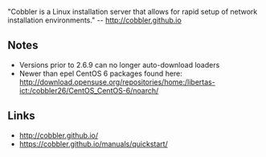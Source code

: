 "Cobbler is a Linux installation server that allows for rapid setup of network installation environments." -- http://cobbler.github.io

## Notes
- Versions prior to 2.6.9 can no longer auto-download loaders
- Newer than epel CentOS 6 packages found here: http://download.opensuse.org/repositories/home:/libertas-ict:/cobbler26/CentOS_CentOS-6/noarch/

## Links
- http://cobbler.github.io/
- https://cobbler.github.io/manuals/quickstart/
